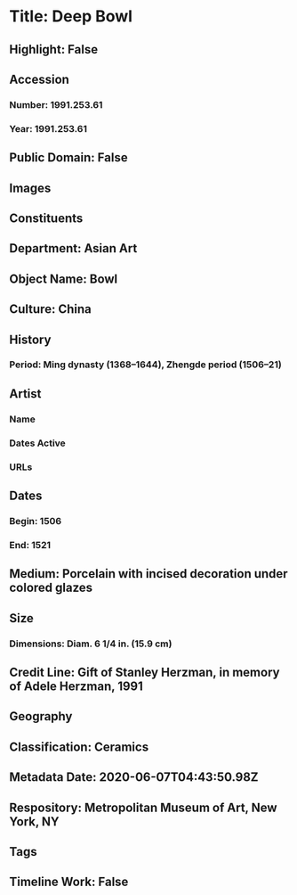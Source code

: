 # Title: Deep Bowl
## Highlight: False
## Accession
### Number: 1991.253.61
### Year: 1991.253.61
## Public Domain: False
## Images
## Constituents
## Department: Asian Art
## Object Name: Bowl
## Culture: China
## History
### Period: Ming dynasty (1368–1644), Zhengde period (1506–21)
## Artist
### Name
### Dates Active
### URLs
## Dates
### Begin: 1506
### End: 1521
## Medium: Porcelain with incised decoration under colored glazes
## Size
### Dimensions: Diam. 6 1/4 in. (15.9 cm)
## Credit Line: Gift of Stanley Herzman, in memory of Adele Herzman, 1991
## Geography
## Classification: Ceramics
## Metadata Date: 2020-06-07T04:43:50.98Z
## Respository: Metropolitan Museum of Art, New York, NY
## Tags
## Timeline Work: False